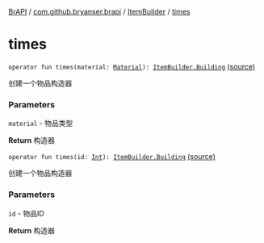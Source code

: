[BrAPI](../../index.md) / [com.github.bryanser.brapi](../index.md) / [ItemBuilder](index.md) / [times](./times.md)

# times

`operator fun times(material: `[`Material`](https://hub.spigotmc.org/javadocs/spigot/org/bukkit/Material.html)`): `[`ItemBuilder.Building`](-building/index.md) [(source)](https://github.com/BryanSer/BrAPI/blob/ver-kotlin/src/main/kotlin/com/github/bryanser/brapi/ItemBuilder.kt#L37)

创建一个物品构造器

### Parameters

`material` - 物品类型

**Return**
构造器

`operator fun times(id: `[`Int`](https://kotlinlang.org/api/latest/jvm/stdlib/kotlin/-int/index.html)`): `[`ItemBuilder.Building`](-building/index.md) [(source)](https://github.com/BryanSer/BrAPI/blob/ver-kotlin/src/main/kotlin/com/github/bryanser/brapi/ItemBuilder.kt#L45)

创建一个物品构造器

### Parameters

`id` - 物品ID

**Return**
构造器

